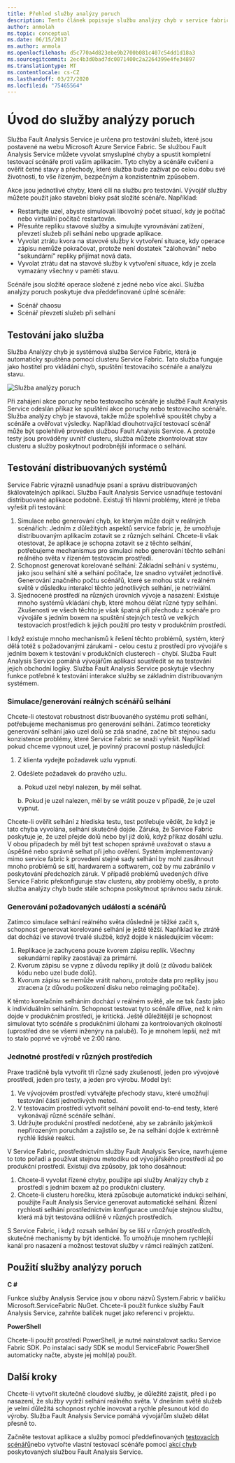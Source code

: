 ```yaml
---
title: Přehled služby analýzy poruch
description: Tento článek popisuje službu analýzy chyb v service fabric pro vyvolání chyb a spuštění scénářů testů proti vašim službám.
author: anmolah
ms.topic: conceptual
ms.date: 06/15/2017
ms.author: anmola
ms.openlocfilehash: d5c770a4d823ebe9b2700b081c407c54dd1d18a3
ms.sourcegitcommit: 2ec4b3d0bad7dc0071400c2a2264399e4fe34897
ms.translationtype: MT
ms.contentlocale: cs-CZ
ms.lasthandoff: 03/27/2020
ms.locfileid: "75465564"
---
```

# <a name="introduction-to-the-fault-analysis-service"></a>Úvod do služby analýzy poruch
Služba Fault Analysis Service je určena pro testování služeb, které jsou postavené na webu Microsoft Azure Service Fabric. Se službou Fault Analysis Service můžete vyvolat smysluplné chyby a spustit kompletní testovací scénáře proti vašim aplikacím. Tyto chyby a scénáře cvičení a ověřit četné stavy a přechody, které služba bude zažívat po celou dobu své životnosti, to vše řízeným, bezpečným a konzistentním způsobem.

Akce jsou jednotlivé chyby, které cílí na službu pro testování. Vývojář služby můžete použít jako stavební bloky psát složité scénáře. Například:

* Restartujte uzel, abyste simulovali libovolný počet situací, kdy je počítač nebo virtuální počítač restartován.
* Přesuňte repliku stavové služby a simulujte vyrovnávání zatížení, převzetí služeb při selhání nebo upgrade aplikace.
* Vyvolat ztrátu kvora na stavové služby k vytvoření situace, kdy operace zápisu nemůže pokračovat, protože není dostatek "zálohování" nebo "sekundární" repliky přijímat nová data.
* Vyvolat ztrátu dat na stavové služby k vytvoření situace, kdy je zcela vymazány všechny v paměti stavu.

Scénáře jsou složité operace složené z jedné nebo více akcí. Služba analýzy poruch poskytuje dva předdefinované úplné scénáře:

* Scénář chaosu
* Scénář převzetí služeb při selhání

## <a name="testing-as-a-service"></a>Testování jako služba
Služba Analýzy chyb je systémová služba Service Fabric, která je automaticky spuštěna pomocí clusteru Service Fabric. Tato služba funguje jako hostitel pro vkládání chyb, spuštění testovacího scénáře a analýzu stavu. 

![Služba analýzy poruch][0]

Při zahájení akce poruchy nebo testovacího scénáře je službě Fault Analysis Service odeslán příkaz ke spuštění akce poruchy nebo testovacího scénáře. Služba analýzy chyb je stavová, takže může spolehlivě spouštět chyby a scénáře a ověřovat výsledky. Například dlouhotrvající testovací scénář může být spolehlivě proveden službou Fault Analysis Service. A protože testy jsou prováděny uvnitř clusteru, služba můžete zkontrolovat stav clusteru a služby poskytnout podrobnější informace o selhání.

## <a name="testing-distributed-systems"></a>Testování distribuovaných systémů
Service Fabric výrazně usnadňuje psaní a správu distribuovaných škálovatelných aplikací. Služba Fault Analysis Service usnadňuje testování distribuované aplikace podobně. Existují tři hlavní problémy, které je třeba vyřešit při testování:

1. Simulace nebo generování chyb, ke kterým může dojít v reálných scénářích: Jedním z důležitých aspektů service fabric je, že umožňuje distribuovaným aplikacím zotavit se z různých selhání. Chcete-li však otestovat, že aplikace je schopna zotavit se z těchto selhání, potřebujeme mechanismus pro simulaci nebo generování těchto selhání reálného světa v řízeném testovacím prostředí.
1. Schopnost generovat korelované selhání: Základní selhání v systému, jako jsou selhání sítě a selhání počítače, lze snadno vytvářet jednotlivě. Generování značného počtu scénářů, které se mohou stát v reálném světě v důsledku interakcí těchto jednotlivých selhání, je netriviální.
1. Sjednocené prostředí na různých úrovních vývoje a nasazení: Existuje mnoho systémů vkládání chyb, které mohou dělat různé typy selhání. Zkušenosti ve všech těchto je však špatná při přechodu z scénáře pro vývojáře s jedním boxem na spuštění stejných testů ve velkých testovacích prostředích k jejich použití pro testy v produkčním prostředí.

I když existuje mnoho mechanismů k řešení těchto problémů, systém, který dělá totéž s požadovanými zárukami - celou cestu z prostředí pro vývojáře s jedním boxem k testování v produkčních clusterech - chybí. Služba Fault Analysis Service pomáhá vývojářům aplikací soustředit se na testování jejich obchodní logiky. Služba Fault Analysis Service poskytuje všechny funkce potřebné k testování interakce služby se základním distribuovaným systémem.

### <a name="simulatinggenerating-real-world-failure-scenarios"></a>Simulace/generování reálných scénářů selhání
Chcete-li otestovat robustnost distribuovaného systému proti selhání, potřebujeme mechanismus pro generování selhání. Zatímco teoreticky generování selhání jako uzel dolů se zdá snadné, začne bít stejnou sadu konzistence problémy, které Service Fabric se snaží vyřešit. Například pokud chceme vypnout uzel, je povinný pracovní postup následující:

1. Z klienta vydejte požadavek uzlu vypnutí.
1. Odešlete požadavek do pravého uzlu.
   
    a. Pokud uzel nebyl nalezen, by měl selhat.
   
    b. Pokud je uzel nalezen, měl by se vrátit pouze v případě, že je uzel vypnut.

Chcete-li ověřit selhání z hlediska testu, test potřebuje vědět, že když je tato chyba vyvolána, selhání skutečně dojde. Záruka, že Service Fabric poskytuje je, že uzel přejde dolů nebo byl již dolů, když příkaz dosáhl uzlu. V obou případech by měl být test schopen správně uvažovat o stavu a úspěšné nebo správně selhat při jeho ověření. Systém implementovaný mimo service fabric k provedení stejné sady selhání by mohl zasáhnout mnoho problémů se sítí, hardwarem a softwarem, což by mu zabránilo v poskytování předchozích záruk. V případě problémů uvedených dříve Service Fabric překonfiguruje stav clusteru, aby problémy obešly, a proto služba analýzy chyb bude stále schopna poskytnout správnou sadu záruk.

### <a name="generating-required-events-and-scenarios"></a>Generování požadovaných událostí a scénářů
Zatímco simulace selhání reálného světa důsledně je těžké začít s, schopnost generovat korelované selhání je ještě těžší. Například ke ztrátě dat dochází ve stavové trvalé službě, když dojde k následujícím věcem:

1. Replikace je zachycena pouze kvorem zápisu replik. Všechny sekundární repliky zaostávají za primární.
1. Kvorum zápisu se vypne z důvodu repliky jít dolů (z důvodu balíček kódu nebo uzel bude dolů).
1. Kvorum zápisu se nemůže vrátit nahoru, protože data pro repliky jsou ztracena (z důvodu poškození disku nebo reimaging počítače).

K těmto korelačním selháním dochází v reálném světě, ale ne tak často jako k individuálním selháním. Schopnost testovat tyto scénáře dříve, než k nim dojde v produkčním prostředí, je kritická. Ještě důležitější je schopnost simulovat tyto scénáře s produkčními úlohami za kontrolovaných okolností (uprostřed dne se všemi inženýry na palubě). To je mnohem lepší, než mít to stalo poprvé ve výrobě ve 2:00 ráno.

### <a name="unified-experience-across-different-environments"></a>Jednotné prostředí v různých prostředích
Praxe tradičně byla vytvořit tři různé sady zkušeností, jeden pro vývojové prostředí, jeden pro testy, a jeden pro výrobu. Model byl:

1. Ve vývojovém prostředí vytvářejte přechody stavu, které umožňují testování částí jednotlivých metod.
1. V testovacím prostředí vytvořit selhání povolit end-to-end testy, které vykonávají různé scénáře selhání.
1. Udržujte produkční prostředí nedotčené, aby se zabránilo jakýmkoli nepřirozeným poruchám a zajistilo se, že na selhání dojde k extrémně rychlé lidské reakci.

V Service Fabric, prostřednictvím služby Fault Analysis Service, navrhujeme to toto pořadí a používat stejnou metodiku od vývojářského prostředí až po produkční prostředí. Existují dva způsoby, jak toho dosáhnout:

1. Chcete-li vyvolat řízené chyby, použijte api služby Analýzy chyb z prostředí s jedním boxem až po produkční clustery.
1. Chcete-li clusteru horečku, která způsobuje automatické indukci selhání, použijte Fault Analysis Service generovat automatické selhání. Řízení rychlosti selhání prostřednictvím konfigurace umožňuje stejnou službu, která má být testována odlišně v různých prostředích.

S Service Fabric, i když rozsah selhání by se liší v různých prostředích, skutečné mechanismy by být identické. To umožňuje mnohem rychlejší kanál pro nasazení a možnost testovat služby v rámci reálných zatížení.

## <a name="using-the-fault-analysis-service"></a>Použití služby analýzy poruch
**C #**

Funkce služby Analysis Service jsou v oboru názvů System.Fabric v balíčku Microsoft.ServiceFabric NuGet. Chcete-li použít funkce služby Fault Analysis Service, zahrňte balíček nuget jako referenci v projektu.

**PowerShell**

Chcete-li použít prostředí PowerShell, je nutné nainstalovat sadku Service Fabric SDK. Po instalaci sady SDK se modul ServiceFabric PowerShell automaticky načte, abyste jej mohl(a) použít.

## <a name="next-steps"></a>Další kroky
Chcete-li vytvořit skutečně cloudové služby, je důležité zajistit, před i po nasazení, že služby vydrží selhání reálného světa. V dnešním světě služeb je velmi důležitá schopnost rychle inovovat a rychle přesunout kód do výroby. Služba Fault Analysis Service pomáhá vývojářům služeb dělat přesně to.

Začněte testovat aplikace a služby pomocí předdefinovaných [testovacích scénářů](service-fabric-testability-scenarios.md)nebo vytvořte vlastní testovací scénáře pomocí [akcí chyb](service-fabric-testability-actions.md) poskytovaných službou Fault Analysis Service.

<!--Image references-->
[0]: ./media/service-fabric-testability-overview/faultanalysisservice.png
